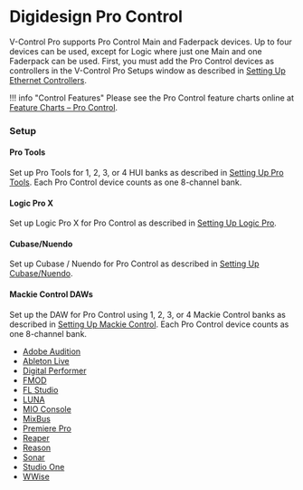 # Digidesign Pro Control

V-Control Pro supports Pro Control Main and Faderpack devices. Up to four devices can be used, except for Logic where just one Main and one Faderpack can be used. First, you must add the Pro Control devices as controllers in the V-Control Pro Setups window as described in [Setting Up Ethernet Controllers](./ethernet-controllers.md).

!!! info "Control Features"
    Please see the Pro Control feature charts online at [Feature Charts – Pro Control](https://neyrinck.com/help-category/v-control-pro-help/).

### Setup

#### Pro Tools
Set up Pro Tools for 1, 2, 3, or 4 HUI banks as described in [Setting Up Pro Tools](./pro-tools.md). Each Pro Control device counts as one 8-channel bank.

#### Logic Pro X
Set up Logic Pro X for Pro Control as described in [Setting Up Logic Pro](./logic-pro.md).

#### Cubase/Nuendo
Set up Cubase / Nuendo for Pro Control as described in [Setting Up Cubase/Nuendo](./cubase-nuendo.md).

#### Mackie Control DAWs

Set up the DAW for Pro Control using 1, 2, 3, or 4 Mackie Control banks as described in [Setting Up Mackie Control](./mackie-control.md). Each Pro Control device counts as one 8-channel bank.

* [Adobe Audition](./adobe-audition.md)
* [Ableton Live](./ableton-live.md)
* [Digital Performer](./digital-performer.md)
* [FMOD](./fmod-studio.md)
* [FL Studio](./fl-studio.md)
* [LUNA](./luna.md)
* [MIO Console](./mio-console.md)
* [MixBus](./mixbus.md)
* [Premiere Pro](./premiere-pro.md)
* [Reaper](./reaper.md)
* [Reason](./reason.md)
* [Sonar](./sonar.md)
* [Studio One](./studio-one.md)
* [WWise](./wwise.md)

